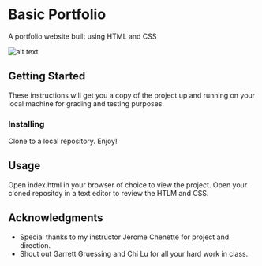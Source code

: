 # Basic Portfolio

A portfolio website built using HTML and CSS

![alt text](https://dr5mo5s7lqrtc.cloudfront.net/items/222t2V2w2j453M3K372D/Screen%20Recording%202017-09-15%20at%2005.26%20PM.gif?X-CloudApp-Visitor-Id=2835160&v=8115d6f1 "Portfolio walk through")

## Getting Started

These instructions will get you a copy of the project up and running on your local machine for grading and testing purposes.

### Installing

Clone to a local repository. Enjoy!

## Usage

Open index.html in your browser of choice to view the project.
Open your cloned repositoy in a text editor to review the HTLM and CSS.


## Acknowledgments

* Special thanks to my instructor Jerome Chenette for project and direction.
* Shout out Garrett Gruessing and Chi Lu for all your hard work in class.